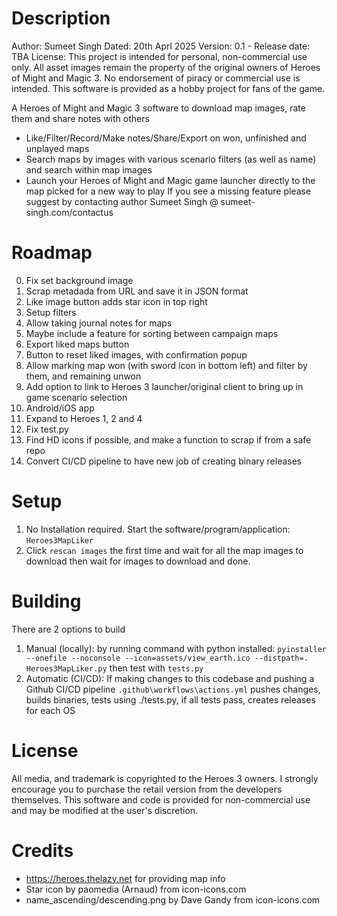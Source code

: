 
# Description

Author: Sumeet Singh
Dated: 20th Aprl 2025
Version: 0.1 - Release date: TBA
License: This project is intended for personal, non-commercial use only. All asset images remain the property of the original owners of Heroes of Might and Magic 3. No endorsement of piracy or commercial use is intended. This software is provided as a hobby project for fans of the game.

A Heroes of Might and Magic 3 software to download map images, rate them and share notes with others
* Like/Filter/Record/Make notes/Share/Export on won, unfinished and unplayed maps
* Search maps by images with various scenario filters (as well as name) and search within map images
* Launch your Heroes of Might and Magic game launcher directly to the map picked for a new way to play
If you see a missing feature please suggest by contacting author Sumeet Singh @ sumeet-singh.com/contactus


# Roadmap

0. Fix set background image
2. Scrap metadada from URL and save it in JSON format
3. Like image button adds star icon in top right
4. Setup filters
5. Allow taking journal notes for maps
6. Maybe include a feature for sorting between campaign maps
7. Export liked maps button
8. Button to reset liked images, with confirmation popup
9. Allow marking map won (with sword icon in bottom left) and filter by them, and remaining unwon
10. Add option to link to Heroes 3 launcher/original client to bring up in game scenario selection
11. Android/iOS app
12. Expand to Heroes 1, 2 and 4
13. Fix test.py
14. Find HD icons if possible, and make a function to scrap if from a safe repo
15. Convert CI/CD pipeline to have new job of creating binary releases


# Setup

1. No Installation required. Start the software/program/application: ```Heroes3MapLiker```
2. Click ```rescan images``` the first time and wait for all the map images to download then wait for images to download and done.


# Building

There are 2 options to build

1. Manual (locally): by running command with python installed: ```pyinstaller --onefile --noconsole --icon=assets/view_earth.ico --distpath=. Heroes3MapLiker.py``` then test with ```tests.py```
2. Automatic (CI/CD): If making changes to this codebase and pushing  a Github CI/CD pipeline ```.github\workflows\actions.yml``` pushes changes, builds binaries, tests using ./tests.py, if all tests pass, creates releases for each OS


# License

All media, and trademark is copyrighted to the Heroes 3 owners. I strongly encourage you to purchase
the retail version from the developers themselves.
This software and code is provided for non-commercial use and may be modified at the user's discretion.


# Credits

* https://heroes.thelazy.net for providing map info
* Star icon by paomedia (Arnaud) from icon-icons.com
* name_ascending/descending.png by Dave Gandy from icon-icons.com